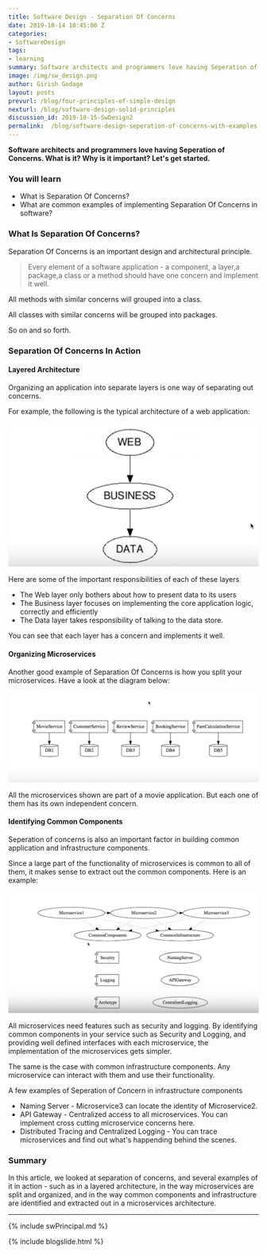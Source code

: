 ```yaml
---
title: Software Design - Separation Of Concerns
date: 2019-10-14 10:45:00 Z
categories:
- SoftwareDesign
tags:
- learning
summary: Software architects and programmers love having Seperation of Concerns. What is it? Why is it important? Let's get started.
image: /img/sw_design.png
author: Girish Godage
layout: posts
prevurl: /blog/four-principles-of-simple-design
nexturl: /blog/software-design-solid-principles
discussion_id: 2019-10-15-SwDesign2
permalink:  /blog/software-design-seperation-of-concerns-with-examples
---
```


**Software architects and programmers love having Seperation of Concerns. What is it? Why is it important? Let's get started.**

### You will learn

* What is Separation Of Concerns?
* What are common examples of implementing Separation Of Concerns in software?

### What Is Separation Of Concerns?

Separation Of Concerns is an important design and architectural principle.

> Every element of a software application - a component, a layer,a package,a class or a method should have one concern and implement it well. 

All methods with similar concerns will grouped into a class. 

All classes with similar concerns will be grouped into packages. 

So on and so forth.

### Separation Of Concerns In Action

#### Layered Architecture

Organizing an application into separate layers is one way of separating out concerns. 

For example, the following is the typical architecture of a web application:

![image info](/img/sw_design/2/Capture-039-02.png)

Here are some of the important responsibilities of each of these layers
- The Web layer only bothers about how to present data to its users 
- The Business layer focuses on implementing the core application logic, correctly and efficiently
- The Data layer takes responsibility of talking to the data store. 

You can see that each layer has a concern and implements it well.

#### Organizing Microservices

Another good example of Separation Of Concerns is how you split your microservices. Have a look at the diagram below: 

![image info](/img/sw_design/2/Capture-039-03.png)

All the microservices shown are part of a movie application. But each one of them has its own independent concern. 

#### Identifying Common Components

Seperation of concerns is also an important factor in building common application and infrastructure components.

Since a large part of the functionality of microservices is common to all of them, it makes sense to extract out the common components. Here is an example:

![image info](/img/sw_design/2/Capture-039-04.png)

All microservices need features such as security and logging. By identifying common components in your service such as Security and Logging, and providing well defined interfaces with each microservice, the implementation of the microservices gets simpler.

The same is the case with common infrastructure components. Any microservice can interact with them and use their functionality. 

A few examples of Seperation of Concern in infrastructure components
- Naming Server - Microservice3 can locate the identity of Microservice2.
- API Gateway - Centralized access to all microservices. You can implement cross cutting microservice concerns here.
- Distributed Tracing and Centralized Logging - You can trace microservices and find out what's happending behind the scenes.


### Summary

In this article, we looked at separation of concerns, and several examples of it in action - such as in a layered architecture, in the way microservices are split and organized, and in the way common components and infrastructure are identified and extracted out in a microservices architecture.

---

{% include swPrincipal.md %}

{% include blogslide.html %}

